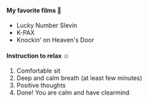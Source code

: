 #### My favorite films :movie_camera:
* Lucky Number Slevin
* K-PAX
* Knockin' on Heaven's Door

#### Instruction to relax :relaxed:
1. Comfortable sit
2. Deep and calm breath (at least few minutes)
3. Positive thoughts 
4. Done! You are calm and have clearmind
